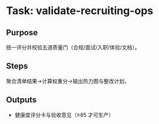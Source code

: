 # Task: validate-recruiting-ops

## Purpose

统一评分并校验五道质量门（合规/面试/入职/体验/文档）。

## Steps

聚合清单结果→计算权重分→输出热力图与整改计划。

## Outputs

- 健康度评分卡与验收意见（≥85 才可生产）
